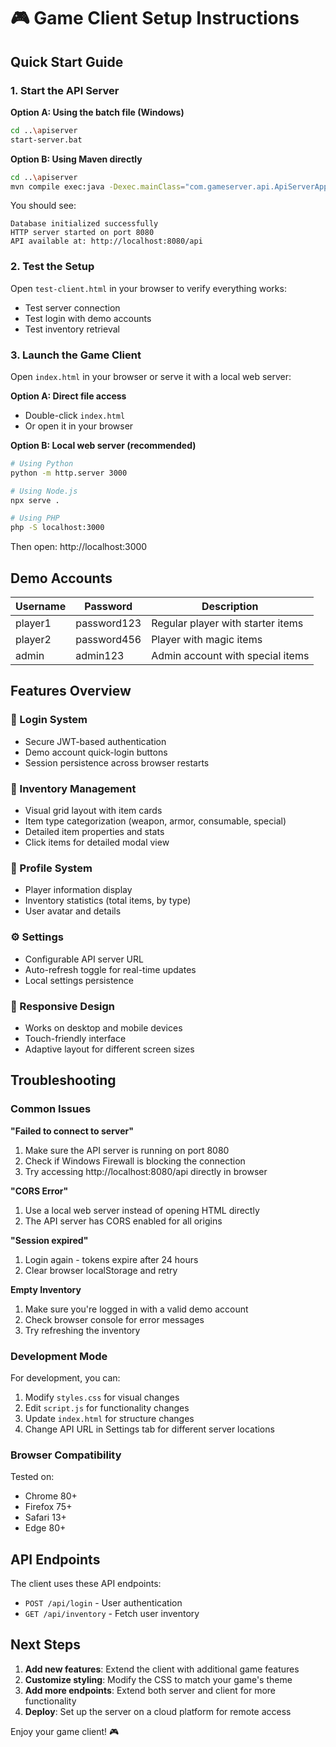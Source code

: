 # 🎮 Game Client Setup Instructions

## Quick Start Guide

### 1. Start the API Server

**Option A: Using the batch file (Windows)**
```bash
cd ..\apiserver
start-server.bat
```

**Option B: Using Maven directly**
```bash
cd ..\apiserver
mvn compile exec:java -Dexec.mainClass="com.gameserver.api.ApiServerApplication"
```

You should see:
```
Database initialized successfully
HTTP server started on port 8080
API available at: http://localhost:8080/api
```

### 2. Test the Setup

Open `test-client.html` in your browser to verify everything works:
- Test server connection
- Test login with demo accounts
- Test inventory retrieval

### 3. Launch the Game Client

Open `index.html` in your browser or serve it with a local web server:

**Option A: Direct file access**
- Double-click `index.html`
- Or open it in your browser

**Option B: Local web server (recommended)**
```bash
# Using Python
python -m http.server 3000

# Using Node.js
npx serve .

# Using PHP
php -S localhost:3000
```

Then open: http://localhost:3000

## Demo Accounts

| Username | Password | Description |
|----------|----------|-------------|
| player1  | password123 | Regular player with starter items |
| player2  | password456 | Player with magic items |
| admin    | admin123 | Admin account with special items |

## Features Overview

### 🔐 Login System
- Secure JWT-based authentication
- Demo account quick-login buttons
- Session persistence across browser restarts

### 🎒 Inventory Management
- Visual grid layout with item cards
- Item type categorization (weapon, armor, consumable, special)
- Detailed item properties and stats
- Click items for detailed modal view

### 👤 Profile System
- Player information display
- Inventory statistics (total items, by type)
- User avatar and details

### ⚙️ Settings
- Configurable API server URL
- Auto-refresh toggle for real-time updates
- Local settings persistence

### 📱 Responsive Design
- Works on desktop and mobile devices
- Touch-friendly interface
- Adaptive layout for different screen sizes

## Troubleshooting

### Common Issues

**"Failed to connect to server"**
1. Make sure the API server is running on port 8080
2. Check if Windows Firewall is blocking the connection
3. Try accessing http://localhost:8080/api directly in browser

**"CORS Error"**
1. Use a local web server instead of opening HTML directly
2. The API server has CORS enabled for all origins

**"Session expired"**
1. Login again - tokens expire after 24 hours
2. Clear browser localStorage and retry

**Empty Inventory**
1. Make sure you're logged in with a valid demo account
2. Check browser console for error messages
3. Try refreshing the inventory

### Development Mode

For development, you can:
1. Modify `styles.css` for visual changes
2. Edit `script.js` for functionality changes
3. Update `index.html` for structure changes
4. Change API URL in Settings tab for different server locations

### Browser Compatibility

Tested on:
- Chrome 80+
- Firefox 75+
- Safari 13+
- Edge 80+

## API Endpoints

The client uses these API endpoints:

- `POST /api/login` - User authentication
- `GET /api/inventory` - Fetch user inventory

## Next Steps

1. **Add new features**: Extend the client with additional game features
2. **Customize styling**: Modify the CSS to match your game's theme
3. **Add more endpoints**: Extend both server and client for more functionality
4. **Deploy**: Set up the server on a cloud platform for remote access

Enjoy your game client! 🎮